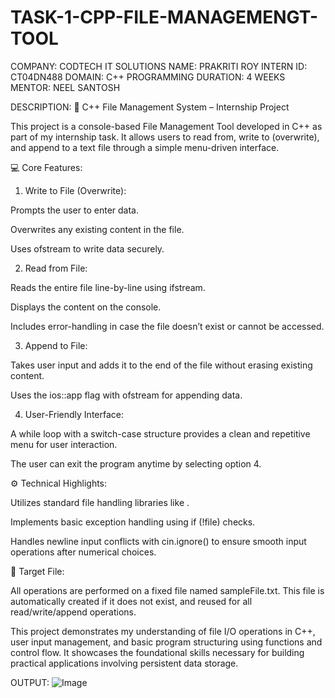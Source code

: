 # TASK-1-CPP-FILE-MANAGEMENGT-TOOL
COMPANY: CODTECH IT SOLUTIONS
NAME: PRAKRITI ROY
INTERN ID: CT04DN488
DOMAIN: C++ PROGRAMMING
DURATION: 4 WEEKS
MENTOR: NEEL SANTOSH

DESCRIPTION:
🔧 C++ File Management System – Internship Project

This project is a console-based File Management Tool developed in C++ as part of my internship task. It allows users to read from, write to (overwrite), and append to a text file through a simple menu-driven interface.

💻 Core Features:

1. Write to File (Overwrite):

Prompts the user to enter data.

Overwrites any existing content in the file.

Uses ofstream to write data securely.

2. Read from File:

Reads the entire file line-by-line using ifstream.

Displays the content on the console.

Includes error-handling in case the file doesn’t exist or cannot be accessed.

3. Append to File:

Takes user input and adds it to the end of the file without erasing existing content.

Uses the ios::app flag with ofstream for appending data.

4. User-Friendly Interface:

A while loop with a switch-case structure provides a clean and repetitive menu for user interaction.

The user can exit the program anytime by selecting option 4.


⚙️ Technical Highlights:

Utilizes standard file handling libraries like <fstream>.

Implements basic exception handling using if (!file) checks.

Handles newline input conflicts with cin.ignore() to ensure smooth input operations after numerical choices.

📁 Target File:

All operations are performed on a fixed file named sampleFile.txt. This file is automatically created if it does not exist, and reused for all read/write/append operations.

This project demonstrates my understanding of file I/O operations in C++, user input management, and basic program structuring using functions and control flow. It showcases the foundational skills necessary for building practical applications involving persistent data storage.

OUTPUT:
![Image](https://github.com/user-attachments/assets/e3c1628d-0688-48f5-a296-b69c307dd69f)
